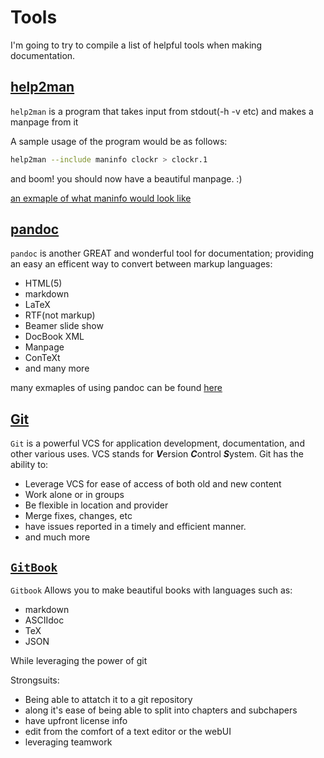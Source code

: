 # Tools

I'm going to try to compile a list of helpful tools when making documentation.

## [help2man](https://www.gnu.org/software/help2man/)

``help2man`` is a program that takes input from stdout(-h -v etc) and makes a manpage from it


A sample usage of the program would be as follows:

```bash
help2man --include maninfo clockr > clockr.1
```

and boom! you should now have a beautiful manpage. :)

[an exmaple of what maninfo would look like](https://raw.githubusercontent.com/shaggytwodope/clockr/master/maninfo)

## [pandoc](http://pandoc.org/)

``pandoc`` is another GREAT and wonderful tool for documentation; providing an easy an efficent way to convert between markup languages:

* HTML(5)
* markdown
* LaTeX
* RTF(not markup)
* Beamer slide show
* DocBook XML
* Manpage
* ConTeXt
* and many more

many exmaples of using pandoc can be found [here](http://pandoc.org/demos.html)

## [Git](https://git-scm.com/)

``Git`` is a powerful VCS for application development, documentation, and other various uses.
VCS stands for ***V***ersion ***C***ontrol ***S***ystem. Git has the ability to:

* Leverage VCS for ease of access of both old and new content
* Work alone or in groups
* Be flexible in location and provider
* Merge fixes, changes, etc
* have issues reported in a timely and efficient manner.
* and much more


## [``GitBook``](http://gitbook.com/)

``Gitbook`` Allows you to make beautiful books with languages such as:

* markdown
* ASCIIdoc
* TeX
* JSON

While leveraging the power of git

Strongsuits:

* Being able to attatch it to a git repository
* along it's ease of being able to split into chapters and subchapers
* have upfront license info 
* edit from the comfort of a text editor or the webUI
* leveraging teamwork

